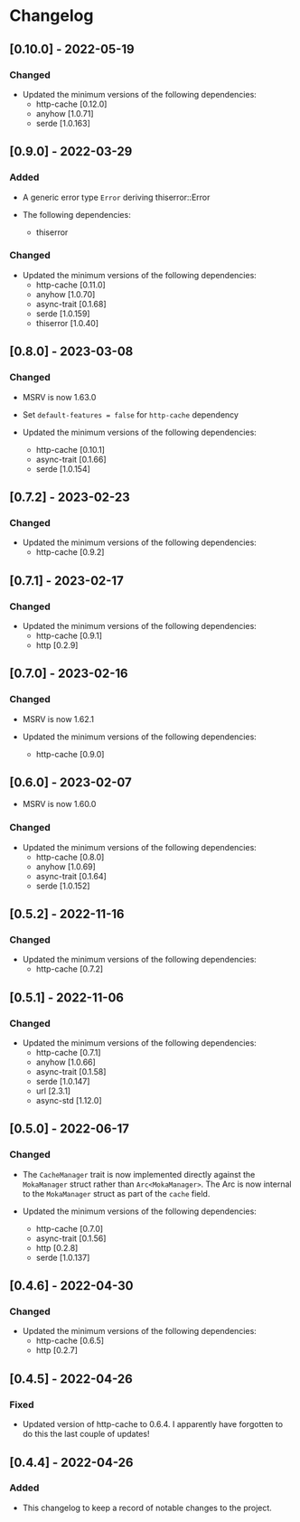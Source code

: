 # Changelog

## [0.10.0] - 2022-05-19

### Changed

- Updated the minimum versions of the following dependencies:
  - http-cache [0.12.0]
  - anyhow [1.0.71]
  - serde [1.0.163]

## [0.9.0] - 2022-03-29

### Added

- A generic error type `Error` deriving thiserror::Error

- The following dependencies:
  - thiserror

### Changed

- Updated the minimum versions of the following dependencies:
  - http-cache [0.11.0]
  - anyhow [1.0.70]
  - async-trait [0.1.68]
  - serde [1.0.159]
  - thiserror [1.0.40]

## [0.8.0] - 2023-03-08

### Changed

- MSRV is now 1.63.0
- Set `default-features = false` for `http-cache` dependency

- Updated the minimum versions of the following dependencies:
  - http-cache [0.10.1]
  - async-trait [0.1.66]
  - serde [1.0.154]

## [0.7.2] - 2023-02-23

### Changed

- Updated the minimum versions of the following dependencies:
  - http-cache [0.9.2]

## [0.7.1] - 2023-02-17

### Changed

- Updated the minimum versions of the following dependencies:
  - http-cache [0.9.1]
  - http [0.2.9]

## [0.7.0] - 2023-02-16

### Changed

- MSRV is now 1.62.1

- Updated the minimum versions of the following dependencies:
  - http-cache [0.9.0]

## [0.6.0] - 2023-02-07

- MSRV is now 1.60.0

### Changed

- Updated the minimum versions of the following dependencies:
  - http-cache [0.8.0]
  - anyhow [1.0.69]
  - async-trait [0.1.64]
  - serde [1.0.152]

## [0.5.2] - 2022-11-16

### Changed

- Updated the minimum versions of the following dependencies:
  - http-cache [0.7.2]

## [0.5.1] - 2022-11-06

### Changed

- Updated the minimum versions of the following dependencies:
  - http-cache [0.7.1]
  - anyhow [1.0.66]
  - async-trait [0.1.58]
  - serde [1.0.147]
  - url [2.3.1]
  - async-std [1.12.0]

## [0.5.0] - 2022-06-17

### Changed

- The `CacheManager` trait is now implemented directly against the `MokaManager` struct rather than `Arc<MokaManager>`. The Arc is now internal to the `MokaManager` struct as part of the `cache` field.

- Updated the minimum versions of the following dependencies:
  - http-cache [0.7.0]
  - async-trait [0.1.56]
  - http [0.2.8]
  - serde [1.0.137]

## [0.4.6] - 2022-04-30

### Changed

- Updated the minimum versions of the following dependencies:
  - http-cache [0.6.5]
  - http [0.2.7]

## [0.4.5] - 2022-04-26

### Fixed

- Updated version of http-cache to 0.6.4. I apparently have forgotten to do this the last couple of updates!

## [0.4.4] - 2022-04-26

### Added

- This changelog to keep a record of notable changes to the project.

